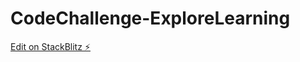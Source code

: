 # CodeChallenge-ExploreLearning

[Edit on StackBlitz ⚡️](https://stackblitz.com/edit/vitejs-vite-85ziax)